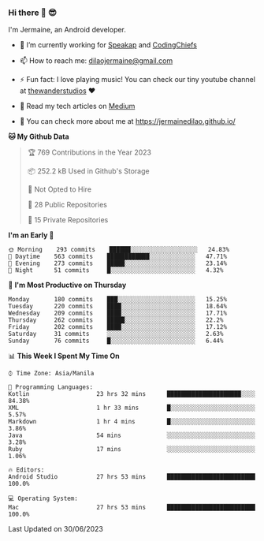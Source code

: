 ### Hi there 👋 😎
I'm Jermaine, an Android developer.

- 🔭 I’m currently working for [Speakap](https://www.speakap.com/) and [CodingChiefs](https://codingchiefs.com/en/)

- 📫 How to reach me: dilaojermaine@gmail.com

- ⚡ Fun fact: I love playing music! You can check our tiny youtube channel at [thewanderstudios](https://www.youtube.com/thewanderstudios) ♥️

- 📖 Read my tech articles on [Medium](https://jermainedilao.medium.com/)

- 👀 You can check more about me at https://jermainedilao.github.io/

<!--
**jermainedilao/jermainedilao** is a ✨ _special_ ✨ repository because its `README.md` (this file) appears on your GitHub profile.

Here are some ideas to get you started:

- 🔭 I’m currently working on ...
- 🌱 I’m currently learning ...
- 👯 I’m looking to collaborate on ...
- 🤔 I’m looking for help with ...
- 💬 Ask me about ...
- 📫 How to reach me: ...
- 😄 Pronouns: ...
- ⚡ Fun fact: ...
-->

<!--START_SECTION:waka-->
**🐱 My Github Data** 

> 🏆 769 Contributions in the Year 2023
 > 
> 📦 252.2 kB Used in Github's Storage 
 > 
> 🚫 Not Opted to Hire
 > 
> 📜 28 Public Repositories 
 > 
> 🔑 15 Private Repositories  
 > 
**I'm an Early 🐤** 

```text
🌞 Morning    293 commits    ██████░░░░░░░░░░░░░░░░░░░   24.83% 
🌆 Daytime    563 commits    ████████████░░░░░░░░░░░░░   47.71% 
🌃 Evening    273 commits    █████░░░░░░░░░░░░░░░░░░░░   23.14% 
🌙 Night      51 commits     █░░░░░░░░░░░░░░░░░░░░░░░░   4.32%

```
📅 **I'm Most Productive on Thursday** 

```text
Monday       180 commits    ███░░░░░░░░░░░░░░░░░░░░░░   15.25% 
Tuesday      220 commits    ████░░░░░░░░░░░░░░░░░░░░░   18.64% 
Wednesday    209 commits    ████░░░░░░░░░░░░░░░░░░░░░   17.71% 
Thursday     262 commits    █████░░░░░░░░░░░░░░░░░░░░   22.2% 
Friday       202 commits    ████░░░░░░░░░░░░░░░░░░░░░   17.12% 
Saturday     31 commits     ░░░░░░░░░░░░░░░░░░░░░░░░░   2.63% 
Sunday       76 commits     █░░░░░░░░░░░░░░░░░░░░░░░░   6.44%

```


📊 **This Week I Spent My Time On** 

```text
⌚︎ Time Zone: Asia/Manila

💬 Programming Languages: 
Kotlin                   23 hrs 32 mins      █████████████████████░░░░   84.38% 
XML                      1 hr 33 mins        █░░░░░░░░░░░░░░░░░░░░░░░░   5.57% 
Markdown                 1 hr 4 mins         █░░░░░░░░░░░░░░░░░░░░░░░░   3.86% 
Java                     54 mins             ░░░░░░░░░░░░░░░░░░░░░░░░░   3.28% 
Ruby                     17 mins             ░░░░░░░░░░░░░░░░░░░░░░░░░   1.06%

🔥 Editors: 
Android Studio           27 hrs 53 mins      █████████████████████████   100.0%

💻 Operating System: 
Mac                      27 hrs 53 mins      █████████████████████████   100.0%

```


 Last Updated on 30/06/2023
<!--END_SECTION:waka-->
